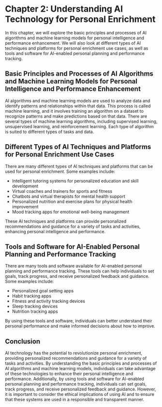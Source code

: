 Chapter 2: Understanding AI Technology for Personal Enrichment
==============================================================

In this chapter, we will explore the basic principles and processes of AI algorithms and machine learning models for personal intelligence and performance enhancement. We will also look at different types of AI techniques and platforms for personal enrichment use cases, as well as tools and software for AI-enabled personal planning and performance tracking.

Basic Principles and Processes of AI Algorithms and Machine Learning Models for Personal Intelligence and Performance Enhancement
---------------------------------------------------------------------------------------------------------------------------------

AI algorithms and machine learning models are used to analyze data and identify patterns and relationships within that data. This process is called machine learning, and it involves training an algorithm on a dataset to recognize patterns and make predictions based on that data. There are several types of machine learning algorithms, including supervised learning, unsupervised learning, and reinforcement learning. Each type of algorithm is suited to different types of tasks and data.

Different Types of AI Techniques and Platforms for Personal Enrichment Use Cases
--------------------------------------------------------------------------------

There are many different types of AI techniques and platforms that can be used for personal enrichment. Some examples include:

* Intelligent tutoring systems for personalized education and skill development
* Virtual coaches and trainers for sports and fitness
* Chatbots and virtual therapists for mental health support
* Personalized nutrition and exercise plans for physical health improvement
* Mood tracking apps for emotional well-being management

These AI techniques and platforms can provide personalized recommendations and guidance for a variety of tasks and activities, enhancing personal intelligence and performance.

Tools and Software for AI-Enabled Personal Planning and Performance Tracking
----------------------------------------------------------------------------

There are many tools and software available for AI-enabled personal planning and performance tracking. These tools can help individuals to set goals, track progress, and receive personalized feedback and guidance. Some examples include:

* Personalized goal setting apps
* Habit tracking apps
* Fitness and activity tracking devices
* Sleep tracking devices
* Nutrition tracking apps

By using these tools and software, individuals can better understand their personal performance and make informed decisions about how to improve.

Conclusion
----------

AI technology has the potential to revolutionize personal enrichment, providing personalized recommendations and guidance for a variety of tasks and activities. By understanding the basic principles and processes of AI algorithms and machine learning models, individuals can take advantage of these technologies to enhance their personal intelligence and performance. Additionally, by using tools and software for AI-enabled personal planning and performance tracking, individuals can set goals, track progress, and receive personalized feedback and guidance. However, it is important to consider the ethical implications of using AI and to ensure that these systems are used in a responsible and transparent manner.
